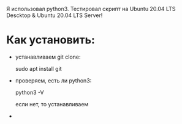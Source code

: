 Я использовал python3. Тестировал скрипт на Ubuntu 20.04 LTS Descktop & Ubuntu 20.04 LTS 
Server!

# Как установить:
  - устанавливаем git clone:
    
    sudo apt install git

  - проверяем, есть ли python3:
  
    python3 -V

    если нет, то устанавливаем
  - 
